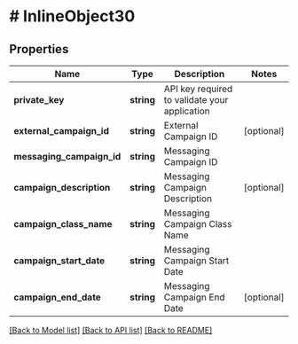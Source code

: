 # # InlineObject30

## Properties

Name | Type | Description | Notes
------------ | ------------- | ------------- | -------------
**private_key** | **string** | API key required to validate your application |
**external_campaign_id** | **string** | External Campaign ID | [optional]
**messaging_campaign_id** | **string** | Messaging Campaign ID |
**campaign_description** | **string** | Messaging Campaign Description | [optional]
**campaign_class_name** | **string** | Messaging Campaign Class Name |
**campaign_start_date** | **string** | Messaging Campaign Start Date |
**campaign_end_date** | **string** | Messaging Campaign End Date | [optional]

[[Back to Model list]](../../README.md#models) [[Back to API list]](../../README.md#endpoints) [[Back to README]](../../README.md)
